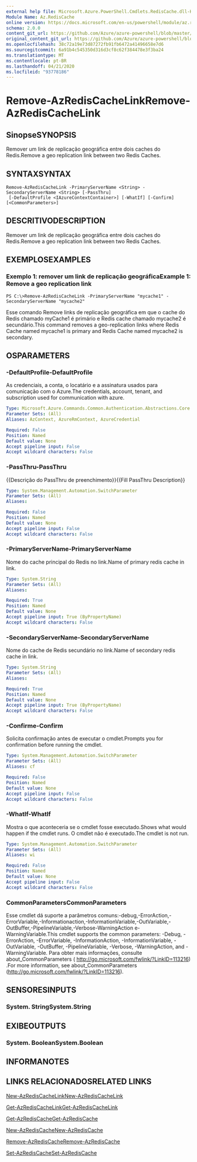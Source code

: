 ```yaml
---
external help file: Microsoft.Azure.PowerShell.Cmdlets.RedisCache.dll-Help.xml
Module Name: Az.RedisCache
online version: https://docs.microsoft.com/en-us/powershell/module/az.rediscache/remove-azrediscachelink
schema: 2.0.0
content_git_url: https://github.com/Azure/azure-powershell/blob/master/src/RedisCache/RedisCache/help/Remove-AzRedisCacheLink.md
original_content_git_url: https://github.com/Azure/azure-powershell/blob/master/src/RedisCache/RedisCache/help/Remove-AzRedisCacheLink.md
ms.openlocfilehash: 38c72a19e73d87272fb91fb6472a41496658e7d6
ms.sourcegitcommit: 6a91b4c545350d316d3cf8c62f384478e3f3ba24
ms.translationtype: MT
ms.contentlocale: pt-BR
ms.lasthandoff: 04/21/2020
ms.locfileid: "93778186"
---
```

# <span data-ttu-id="12618-101">Remove-AzRedisCacheLink</span><span class="sxs-lookup"><span data-stu-id="12618-101">Remove-AzRedisCacheLink</span></span>

## <span data-ttu-id="12618-102">Sinopse</span><span class="sxs-lookup"><span data-stu-id="12618-102">SYNOPSIS</span></span>
<span data-ttu-id="12618-103">Remover um link de replicação geográfica entre dois caches do Redis.</span><span class="sxs-lookup"><span data-stu-id="12618-103">Remove a geo replication link between two Redis Caches.</span></span>

## <span data-ttu-id="12618-104">SYNTAX</span><span class="sxs-lookup"><span data-stu-id="12618-104">SYNTAX</span></span>

```
Remove-AzRedisCacheLink -PrimaryServerName <String> -SecondaryServerName <String> [-PassThru]
 [-DefaultProfile <IAzureContextContainer>] [-WhatIf] [-Confirm] [<CommonParameters>]
```

## <span data-ttu-id="12618-105">DESCRITIVO</span><span class="sxs-lookup"><span data-stu-id="12618-105">DESCRIPTION</span></span>
<span data-ttu-id="12618-106">Remover um link de replicação geográfica entre dois caches do Redis.</span><span class="sxs-lookup"><span data-stu-id="12618-106">Remove a geo replication link between two Redis Caches.</span></span>

## <span data-ttu-id="12618-107">EXEMPLOS</span><span class="sxs-lookup"><span data-stu-id="12618-107">EXAMPLES</span></span>

### <span data-ttu-id="12618-108">Exemplo 1: remover um link de replicação geográfica</span><span class="sxs-lookup"><span data-stu-id="12618-108">Example 1: Remove a geo replication link</span></span>
```
PS C:\>Remove-AzRedisCacheLink -PrimaryServerName "mycache1" -SecondaryServerName "mycache2"
```

<span data-ttu-id="12618-109">Esse comando Remove links de replicação geográfica em que o cache do Redis chamado myCache1 é primário e Redis cache chamado mycache2 é secundário.</span><span class="sxs-lookup"><span data-stu-id="12618-109">This command removes a geo-replication links where Redis Cache named mycache1 is primary and Redis Cache named mycache2 is secondary.</span></span>

## <span data-ttu-id="12618-110">OS</span><span class="sxs-lookup"><span data-stu-id="12618-110">PARAMETERS</span></span>

### <span data-ttu-id="12618-111">-DefaultProfile</span><span class="sxs-lookup"><span data-stu-id="12618-111">-DefaultProfile</span></span>
<span data-ttu-id="12618-112">As credenciais, a conta, o locatário e a assinatura usados para comunicação com o Azure.</span><span class="sxs-lookup"><span data-stu-id="12618-112">The credentials, account, tenant, and subscription used for communication with azure.</span></span>

```yaml
Type: Microsoft.Azure.Commands.Common.Authentication.Abstractions.Core.IAzureContextContainer
Parameter Sets: (All)
Aliases: AzContext, AzureRmContext, AzureCredential

Required: False
Position: Named
Default value: None
Accept pipeline input: False
Accept wildcard characters: False
```

### <span data-ttu-id="12618-113">-PassThru</span><span class="sxs-lookup"><span data-stu-id="12618-113">-PassThru</span></span>
<span data-ttu-id="12618-114">{{Descrição do PassThru de preenchimento}}</span><span class="sxs-lookup"><span data-stu-id="12618-114">{{Fill PassThru Description}}</span></span>

```yaml
Type: System.Management.Automation.SwitchParameter
Parameter Sets: (All)
Aliases:

Required: False
Position: Named
Default value: None
Accept pipeline input: False
Accept wildcard characters: False
```

### <span data-ttu-id="12618-115">-PrimaryServerName</span><span class="sxs-lookup"><span data-stu-id="12618-115">-PrimaryServerName</span></span>
<span data-ttu-id="12618-116">Nome do cache principal do Redis no link.</span><span class="sxs-lookup"><span data-stu-id="12618-116">Name of primary redis cache in link.</span></span>

```yaml
Type: System.String
Parameter Sets: (All)
Aliases:

Required: True
Position: Named
Default value: None
Accept pipeline input: True (ByPropertyName)
Accept wildcard characters: False
```

### <span data-ttu-id="12618-117">-SecondaryServerName</span><span class="sxs-lookup"><span data-stu-id="12618-117">-SecondaryServerName</span></span>
<span data-ttu-id="12618-118">Nome do cache de Redis secundário no link.</span><span class="sxs-lookup"><span data-stu-id="12618-118">Name of secondary redis cache in link.</span></span>

```yaml
Type: System.String
Parameter Sets: (All)
Aliases:

Required: True
Position: Named
Default value: None
Accept pipeline input: True (ByPropertyName)
Accept wildcard characters: False
```

### <span data-ttu-id="12618-119">-Confirme</span><span class="sxs-lookup"><span data-stu-id="12618-119">-Confirm</span></span>
<span data-ttu-id="12618-120">Solicita confirmação antes de executar o cmdlet.</span><span class="sxs-lookup"><span data-stu-id="12618-120">Prompts you for confirmation before running the cmdlet.</span></span>

```yaml
Type: System.Management.Automation.SwitchParameter
Parameter Sets: (All)
Aliases: cf

Required: False
Position: Named
Default value: None
Accept pipeline input: False
Accept wildcard characters: False
```

### <span data-ttu-id="12618-121">-WhatIf</span><span class="sxs-lookup"><span data-stu-id="12618-121">-WhatIf</span></span>
<span data-ttu-id="12618-122">Mostra o que aconteceria se o cmdlet fosse executado.</span><span class="sxs-lookup"><span data-stu-id="12618-122">Shows what would happen if the cmdlet runs.</span></span>
<span data-ttu-id="12618-123">O cmdlet não é executado.</span><span class="sxs-lookup"><span data-stu-id="12618-123">The cmdlet is not run.</span></span>

```yaml
Type: System.Management.Automation.SwitchParameter
Parameter Sets: (All)
Aliases: wi

Required: False
Position: Named
Default value: None
Accept pipeline input: False
Accept wildcard characters: False
```

### <span data-ttu-id="12618-124">CommonParameters</span><span class="sxs-lookup"><span data-stu-id="12618-124">CommonParameters</span></span>
<span data-ttu-id="12618-125">Esse cmdlet dá suporte a parâmetros comuns:-debug,-ErrorAction,-ErrorVariable,-Informationaction,-InformationVariable,-OutVariable,-OutBuffer,-PipelineVariable,-Verbose-WarningAction e-WarningVariable.</span><span class="sxs-lookup"><span data-stu-id="12618-125">This cmdlet supports the common parameters: -Debug, -ErrorAction, -ErrorVariable, -InformationAction, -InformationVariable, -OutVariable, -OutBuffer, -PipelineVariable, -Verbose, -WarningAction, and -WarningVariable.</span></span> <span data-ttu-id="12618-126">Para obter mais informações, consulte about_CommonParameters ( http://go.microsoft.com/fwlink/?LinkID=113216) .</span><span class="sxs-lookup"><span data-stu-id="12618-126">For more information, see about_CommonParameters (http://go.microsoft.com/fwlink/?LinkID=113216).</span></span>

## <span data-ttu-id="12618-127">SENSORES</span><span class="sxs-lookup"><span data-stu-id="12618-127">INPUTS</span></span>

### <span data-ttu-id="12618-128">System. String</span><span class="sxs-lookup"><span data-stu-id="12618-128">System.String</span></span>

## <span data-ttu-id="12618-129">EXIBE</span><span class="sxs-lookup"><span data-stu-id="12618-129">OUTPUTS</span></span>

### <span data-ttu-id="12618-130">System. Boolean</span><span class="sxs-lookup"><span data-stu-id="12618-130">System.Boolean</span></span>

## <span data-ttu-id="12618-131">INFORMA</span><span class="sxs-lookup"><span data-stu-id="12618-131">NOTES</span></span>

## <span data-ttu-id="12618-132">LINKS RELACIONADOS</span><span class="sxs-lookup"><span data-stu-id="12618-132">RELATED LINKS</span></span>

[<span data-ttu-id="12618-133">New-AzRedisCacheLink</span><span class="sxs-lookup"><span data-stu-id="12618-133">New-AzRedisCacheLink</span></span>](./New-AzRedisCacheLink.md)

[<span data-ttu-id="12618-134">Get-AzRedisCacheLink</span><span class="sxs-lookup"><span data-stu-id="12618-134">Get-AzRedisCacheLink</span></span>](./Get-AzRedisCacheLink.md)

[<span data-ttu-id="12618-135">Get-AzRedisCache</span><span class="sxs-lookup"><span data-stu-id="12618-135">Get-AzRedisCache</span></span>](./Get-AzRedisCache.md)

[<span data-ttu-id="12618-136">New-AzRedisCache</span><span class="sxs-lookup"><span data-stu-id="12618-136">New-AzRedisCache</span></span>](./New-AzRedisCache.md)

[<span data-ttu-id="12618-137">Remove-AzRedisCache</span><span class="sxs-lookup"><span data-stu-id="12618-137">Remove-AzRedisCache</span></span>](./Remove-AzRedisCache.md)

[<span data-ttu-id="12618-138">Set-AzRedisCache</span><span class="sxs-lookup"><span data-stu-id="12618-138">Set-AzRedisCache</span></span>](./Set-AzRedisCache.md)